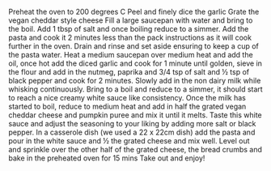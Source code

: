 Preheat the oven to 200 degrees C
Peel and finely dice the garlic
Grate the vegan cheddar style cheese
Fill a large saucepan with water and bring to the boil. Add 1 tbsp of salt and once boiling reduce to a simmer. Add the pasta and cook it 2 minutes less than the pack instructions as it will cook further in the oven. Drain and rinse and set aside ensuring to keep a cup of the pasta water.
Heat a medium saucepan over medium heat and add the oil, once hot add the diced garlic and cook for 1 minute until golden, sieve in the flour and add in the nutmeg, paprika and 3/4 tsp of salt and ½ tsp of black pepper and cook for 2 minutes. Slowly add in the non dairy milk while whisking continuously. Bring to a boil and reduce to a simmer, it should start to reach a nice creamy white sauce like consistency. Once the milk has started to boil, reduce to medium heat and add in half the grated vegan cheddar cheese and pumpkin puree and mix it until it melts. Taste this white sauce and adjust the seasoning to your liking by adding more salt or black pepper.
In a casserole dish (we used a 22 x 22cm dish) add the pasta and pour in the white sauce and ½ the grated cheese and mix well. Level out and sprinkle over the other half of the grated cheese, the bread crumbs and bake in the preheated oven for 15 mins
Take out and enjoy!
